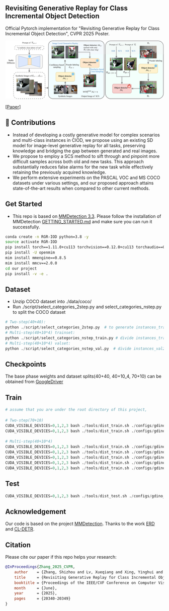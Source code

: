 ## Revisiting Generative Replay for Class Incremental Object Detection

Official Pytorch implementation for "Revisiting Generative Replay for Class Incremental Object Detection", CVPR 2025 Poster.

![image-20250818142604338](./assets/frame_work.jpg)

[[Paper](https://openaccess.thecvf.com/content/CVPR2025/html/Zhang_Revisiting_Generative_Replay_for_Class_Incremental_Object_Detection_CVPR_2025_paper.html)]

## 🚀 Contributions

- Instead of developing a costly generative model for complex scenarios and multi-class instances in CIOD, we propose using an existing SD model for image-level generative replay for all tasks, preserving knowledge and bridging the gap between generated and real images.
- We propose to employ a SCS method to sift through and pinpoint more difficult samples across both old and new tasks. This approach substantially reduces false alarms for the new task while effectively retaining the previously acquired knowledge.
- We perform extensive experiments on the PASCAL VOC and MS COCO datasets under various settings, and our proposed approach attains state-of-the-art results when compared to other current methods.

## Get Started

- This repo is based on [MMDetection 3.3](https://github.com/open-mmlab/mmdetection). Please follow the installation of MMDetection [GETTING_STARTED.md](https://mmdetection.readthedocs.io/en/latest/get_started.html) and make sure you can run it successfully.
```bash
conda create -n RGR-IOD python=3.8 -y
source activate RGR-IOD
pip install torch==1.11.0+cu113 torchvision==0.12.0+cu113 torchaudio==0.11.0 --extra-index-url https://download.pytorch.org/whl/cu113
pip install -U openmim
mim install mmengine==0.8.5
mim install mmcv==2.0.0
cd our project
pip install -v -e .
```

## Dataset
- Unzip COCO dataset into ./data/coco/
- Run ./script/select_categories_2step.py and select_categories_nstep.py to split the COCO dataset
```python
# Two-step(40+40): 
python ./script/select_categories_2step.py  # to generate instances_train2017_0-39.json and instances_train2017_40-79.json, which is placed in ./data/coco/annotations/40+40
# Multi-step(40+10*4) trainset:
python ./script/select_categories_nstep_train.py # divide instances_train2017_40-79.json into 4 steps [40-49, 50-59, 60-69, 70-79], which is placed in ./data/coco/annotations/40+10_4
# Multi-step(40+10*4) valset:
python ./script/select_categories_nstep_val.py  # divide instances_val2017.json, the valset is [0-49, 0-59, 0-69, 0-79(original file)]
```

## Checkpoints
The base phase weights and dataset splits(40+40, 40+10_4, 70+10) can be obtained from [GoogleDriver](https://drive.google.com/drive/folders/1LqNSDyWEiAQ-Me8amLMWelnS_V8DhoJE?usp=drive_link)

## Train
```python
# assume that you are under the root directory of this project,

# Two-step(70+10)
CUDA_VISIBLE_DEVICES=0,1,2,3 bash ./tools/dist_train.sh ./configs/gdino_inc/70+10/gdino_inc_70+10_0-69_scratch_coco.py 4   # train first 70 cats
CUDA_VISIBLE_DEVICES=0,1,2,3 bash ./tools/dist_train.sh ./configs/gdino_inc/70+10/gdino_inc_70+10_70-79_gcd_scratch_coco.py 4 --amp # train last 10 cats incrementally

# Multi-step(40+10*4)
CUDA_VISIBLE_DEVICES=0,1,2,3 bash ./tools/dist_train.sh ./configs/gdino_inc/40+40/gdino_inc_40+40_0-39_scratch_coco.py 4   
CUDA_VISIBLE_DEVICES=0,1,2,3 bash ./tools/dist_train.sh ./configs/gdino_inc/40+10_4/gdino_inc_40+10_4_40-49_gcd_scratch_coco.py 4 --amp
CUDA_VISIBLE_DEVICES=0,1,2,3 bash ./tools/dist_train.sh ./configs/gdino_inc/40+10_4/gdino_inc_40+10_4_50-59_gcd_scratch_coco.py 4 --amp
CUDA_VISIBLE_DEVICES=0,1,2,3 bash ./tools/dist_train.sh ./configs/gdino_inc/40+10_4/gdino_inc_40+10_4_60-69_gcd_scratch_coco.py 4 --amp
CUDA_VISIBLE_DEVICES=0,1,2,3 bash ./tools/dist_train.sh ./configs/gdino_inc/40+10_4/gdino_inc_40+10_4_70-79_gcd_scratch_coco.py 4 --amp 
```

## Test
```python
CUDA_VISIBLE_DEVICES=0,1,2,3 bash ./tools/dist_test.sh ./configs/gdino_inc/70+10/gdino_inc_70+10_70-79_gcd_scratch_coco.py ./work_dirs/gdino_inc_70+10_70-79_gcd_scratch_coco/epoch_12.pth 4 --cfg-options test_evaluator.classwise=True
```

## Acknowledgement
Our code is based on the project [MMDetection](https://github.com/open-mmlab/mmdetection).
Thanks to the work [ERD](https://github.com/Hi-FT/ERD) and [CL-DETR](https://github.com/yaoyao-liu/CL-DETR).

## Citation
Please cite our paper if this repo helps your research:

```bibtex
@InProceedings{Zhang_2025_CVPR,
    author    = {Zhang, Shizhou and Lv, Xueqiang and Xing, Yinghui and Wu, Qirui and Xu, Di and Zhang, Yanning},
    title     = {Revisiting Generative Replay for Class Incremental Object Detection},
    booktitle = {Proceedings of the IEEE/CVF Conference on Computer Vision and Pattern Recognition (CVPR)},
    month     = {June},
    year      = {2025},
    pages     = {20340-20349}
}
```









